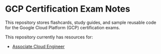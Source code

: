 # GCP Certification Exam Notes
This repository stores flashcards, study guides, and sample reusable code for the Google Cloud Platform (GCP) certification exams.

This repository currently has resources for:
* [Associate Cloud Engineer]()
